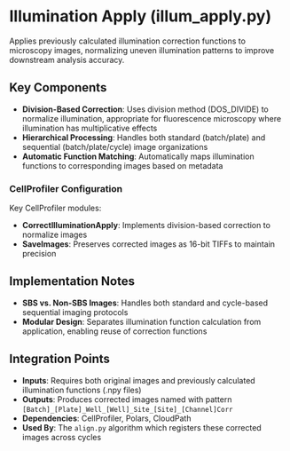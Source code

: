 # Illumination Apply (illum_apply.py)

Applies previously calculated illumination correction functions to microscopy images, normalizing uneven illumination patterns to improve downstream analysis accuracy.

## Key Components

- **Division-Based Correction**: Uses division method (DOS_DIVIDE) to normalize illumination, appropriate for fluorescence microscopy where illumination has multiplicative effects
- **Hierarchical Processing**: Handles both standard (batch/plate) and sequential (batch/plate/cycle) image organizations
- **Automatic Function Matching**: Automatically maps illumination functions to corresponding images based on metadata

### CellProfiler Configuration

Key CellProfiler modules:

- **CorrectIlluminationApply**: Implements division-based correction to normalize images
- **SaveImages**: Preserves corrected images as 16-bit TIFFs to maintain precision

## Implementation Notes

- **SBS vs. Non-SBS Images**: Handles both standard and cycle-based sequential imaging protocols
- **Modular Design**: Separates illumination function calculation from application, enabling reuse of correction functions

## Integration Points

- **Inputs**: Requires both original images and previously calculated illumination functions (.npy files)
- **Outputs**: Produces corrected images named with pattern `[Batch]_[Plate]_Well_[Well]_Site_[Site]_[Channel]Corr`
- **Dependencies**: CellProfiler, Polars, CloudPath
- **Used By**: The `align.py` algorithm which registers these corrected images across cycles
